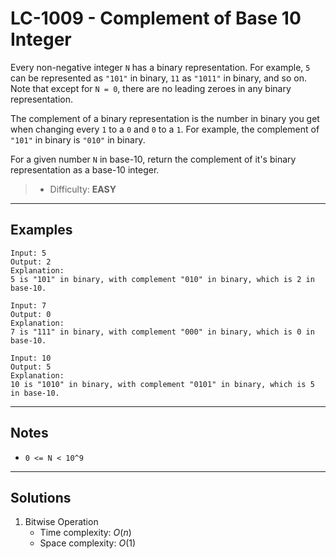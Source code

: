 # LC-1009 - Complement of Base 10 Integer

Every non-negative integer `N` has a binary representation.  For example, `5` can be represented as `"101"` in binary, `11` as `"1011"` in binary, and so on.  Note that except for `N = 0`, there are no leading zeroes in any binary representation.

The complement of a binary representation is the number in binary you get when changing every `1` to a `0` and `0` to a `1`.  For example, the complement of `"101"` in binary is `"010"` in binary.

For a given number `N` in base-10, return the complement of it's binary representation as a base-10 integer.

> * Difficulty: **EASY**

---
## Examples

```
Input: 5
Output: 2
Explanation:
5 is "101" in binary, with complement "010" in binary, which is 2 in base-10.
```

```
Input: 7
Output: 0
Explanation:
7 is "111" in binary, with complement "000" in binary, which is 0 in base-10.
```

```
Input: 10
Output: 5
Explanation:
10 is "1010" in binary, with complement "0101" in binary, which is 5 in base-10.
```

---
## Notes

* `0 <= N < 10^9`

---
## Solutions

1. Bitwise Operation
    * Time complexity: $O(n)$
    * Space complexity: $O(1)$